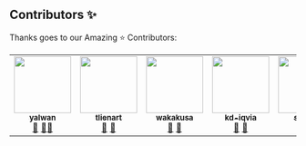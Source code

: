 ## Contributors ✨

Thanks goes to our Amazing :star: Contributors:

<table>
  <tr>
    <td align="center"><a href="https://github.com/yalwan-iqvia"><img src="https://avatars2.githubusercontent.com/u/59194485?s=460&u=808c813a76690b2291a64e9a5234ca5a25f7c578&v=4" width="100px;" alt=""/><br /><sub><b>yalwan</b></sub></a><br /><a href="https://github.com/IQVIA-ML/LightGBM.jl/commits/master?author=yalwan-iqvia" title="Documentation">📖</a> <a href="https://github.com/IQVIA-ML/LightGBM.jl/pulls?q=yalwan-iqvia" title="Reviewed Pull Requests">👀</a><a href="https://discourse.julialang.org/u/yalwan-iqvia" title="Answering Questions">💬</a></td>
    <td align="center"><a href="https://github.com/tlienart"><img src="https://avatars0.githubusercontent.com/u/10897531?s=460&u=a103c60e034fa18e0ccb321f3ca3c3ebeded2f9f&v=4" width="100px;" alt=""/><br /><sub><b>tlienart</b></sub></a><br /><a href="https://github.com/IQVIA-ML/LightGBM.jl/commits/master?author=tlienart" title="Documentation">📖</a> <a href="https://github.com/IQVIA-ML/LightGBM.jl/pulls?q=tlienart" title="Reviewed Pull Requests">👀</a></td>
    <td align="center"><a href="https://github.com/wakakusa"><img src="https://avatars3.githubusercontent.com/u/11461331?s=460&u=1ac8ebf94116a9b97a92725110a80372f32c46f7&v=4" width="100px;" alt=""/><br /><sub><b>wakakusa</b></sub></a><br /><a href="https://github.com/IQVIA-ML/LightGBM.jl/commits/master?author=wakakusa" title="Documentation">📖</a> <a href="https://github.com/IQVIA-ML/LightGBM.jl/pulls?q=wakakusa" title="Reviewed Pull Requests">👀</a></td>
    <td align="center"><a href="https://github.com/kd-iqvia"><img src="https://avatars0.githubusercontent.com/u/59925069?s=460&u=c64a9704e27c013b257dfe5238c471dd0b163140&v=4" width="100px;" alt=""/><br /><sub><b>kd-iqvia</b></sub></a><br /><a href="https://github.com/IQVIA-ML/LightGBM.jl/commits/master?author=kd-iqvia" title="Documentation">📖</a> <a href="https://github.com/IQVIA-ML/LightGBM.jl/pulls?q=kd-iqvia" title="Reviewed Pull Requests">👀</a></td>
    <td align="center"><a href="https://github.com/sbeura"><img src="https://avatars0.githubusercontent.com/u/60133213?s=460&v=4" width="100px;" alt=""/><br /><sub><b>sbeura</b></sub></a><br /><a href="https://github.com/IQVIA-ML/LightGBM.jl/commits/master?author=sbeura" title="Documentation">📖</a> <a href="https://github.com/IQVIA-ML/LightGBM.jl/pulls?q=sbeura" title="Reviewed Pull Requests">👀</a></td>

  </tr>

</table>
